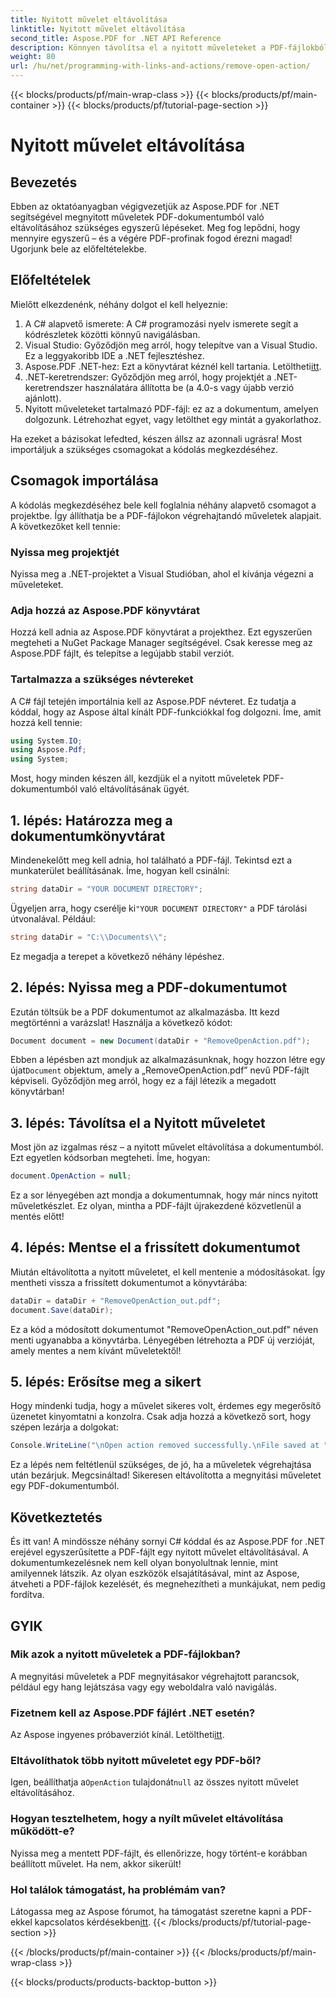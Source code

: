 ```yaml
---
title: Nyitott művelet eltávolítása
linktitle: Nyitott művelet eltávolítása
second_title: Aspose.PDF for .NET API Reference
description: Könnyen távolítsa el a nyitott műveleteket a PDF-fájlokból az Aspose.PDF for .NET segítségével! Egy egyszerű oktatóanyag lépésről lépésre útmutatásokkal a hatékony PDF-kezeléshez.
weight: 80
url: /hu/net/programming-with-links-and-actions/remove-open-action/
---
```


{{< blocks/products/pf/main-wrap-class >}}
{{< blocks/products/pf/main-container >}}
{{< blocks/products/pf/tutorial-page-section >}}

# Nyitott művelet eltávolítása

## Bevezetés

Ebben az oktatóanyagban végigvezetjük az Aspose.PDF for .NET segítségével megnyitott műveletek PDF-dokumentumból való eltávolításához szükséges egyszerű lépéseket. Meg fog lepődni, hogy mennyire egyszerű – és a végére PDF-profinak fogod érezni magad! Ugorjunk bele az előfeltételekbe.

## Előfeltételek

Mielőtt elkezdenénk, néhány dolgot el kell helyeznie:

1. A C# alapvető ismerete: A C# programozási nyelv ismerete segít a kódrészletek közötti könnyű navigálásban.
2. Visual Studio: Győződjön meg arról, hogy telepítve van a Visual Studio. Ez a leggyakoribb IDE a .NET fejlesztéshez.
3.  Aspose.PDF .NET-hez: Ezt a könyvtárat kéznél kell tartania. Letöltheti[itt](https://releases.aspose.com/pdf/net/). 
4. .NET-keretrendszer: Győződjön meg arról, hogy projektjét a .NET-keretrendszer használatára állította be (a 4.0-s vagy újabb verzió ajánlott).
5. Nyitott műveleteket tartalmazó PDF-fájl: ez az a dokumentum, amelyen dolgozunk. Létrehozhat egyet, vagy letölthet egy mintát a gyakorlathoz.

Ha ezeket a bázisokat lefedted, készen állsz az azonnali ugrásra! Most importáljuk a szükséges csomagokat a kódolás megkezdéséhez.

## Csomagok importálása

A kódolás megkezdéséhez bele kell foglalnia néhány alapvető csomagot a projektbe. Így állíthatja be a PDF-fájlokon végrehajtandó műveletek alapjait. A következőket kell tennie:

### Nyissa meg projektjét

Nyissa meg a .NET-projektet a Visual Studióban, ahol el kívánja végezni a műveleteket.

### Adja hozzá az Aspose.PDF könyvtárat

Hozzá kell adnia az Aspose.PDF könyvtárat a projekthez. Ezt egyszerűen megteheti a NuGet Package Manager segítségével. Csak keresse meg az Aspose.PDF fájlt, és telepítse a legújabb stabil verziót.

### Tartalmazza a szükséges névtereket

A C# fájl tetején importálnia kell az Aspose.PDF névteret. Ez tudatja a kóddal, hogy az Aspose által kínált PDF-funkciókkal fog dolgozni. Íme, amit hozzá kell tennie:

```csharp
using System.IO;
using Aspose.Pdf;
using System;
```

Most, hogy minden készen áll, kezdjük el a nyitott műveletek PDF-dokumentumból való eltávolításának ügyét.

## 1. lépés: Határozza meg a dokumentumkönyvtárat

Mindenekelőtt meg kell adnia, hol található a PDF-fájl. Tekintsd ezt a munkaterület beállításának. Íme, hogyan kell csinálni:

```csharp
string dataDir = "YOUR DOCUMENT DIRECTORY";
```

 Ügyeljen arra, hogy cserélje ki`"YOUR DOCUMENT DIRECTORY"` a PDF tárolási útvonalával. Például:

```csharp
string dataDir = "C:\\Documents\\";
```

Ez megadja a terepet a következő néhány lépéshez. 

## 2. lépés: Nyissa meg a PDF-dokumentumot

Ezután töltsük be a PDF dokumentumot az alkalmazásba. Itt kezd megtörténni a varázslat! Használja a következő kódot:

```csharp
Document document = new Document(dataDir + "RemoveOpenAction.pdf");
```

 Ebben a lépésben azt mondjuk az alkalmazásunknak, hogy hozzon létre egy újat`Document` objektum, amely a „RemoveOpenAction.pdf” nevű PDF-fájlt képviseli. Győződjön meg arról, hogy ez a fájl létezik a megadott könyvtárban!

## 3. lépés: Távolítsa el a Nyitott műveletet

Most jön az izgalmas rész – a nyitott művelet eltávolítása a dokumentumból. Ezt egyetlen kódsorban megteheti. Íme, hogyan:

```csharp
document.OpenAction = null;
```

Ez a sor lényegében azt mondja a dokumentumnak, hogy már nincs nyitott műveletkészlet. Ez olyan, mintha a PDF-fájlt újrakezdené közvetlenül a mentés előtt!

## 4. lépés: Mentse el a frissített dokumentumot

Miután eltávolította a nyitott műveletet, el kell mentenie a módosításokat. Így mentheti vissza a frissített dokumentumot a könyvtárába:

```csharp
dataDir = dataDir + "RemoveOpenAction_out.pdf";
document.Save(dataDir);
```

Ez a kód a módosított dokumentumot "RemoveOpenAction_out.pdf" néven menti ugyanabba a könyvtárba. Lényegében létrehozta a PDF új verzióját, amely mentes a nem kívánt műveletektől!

## 5. lépés: Erősítse meg a sikert

Hogy mindenki tudja, hogy a művelet sikeres volt, érdemes egy megerősítő üzenetet kinyomtatni a konzolra. Csak adja hozzá a következő sort, hogy szépen lezárja a dolgokat:

```csharp
Console.WriteLine("\nOpen action removed successfully.\nFile saved at " + dataDir);
```

Ez a lépés nem feltétlenül szükséges, de jó, ha a műveletek végrehajtása után bezárjuk. Megcsináltad! Sikeresen eltávolította a megnyitási műveletet egy PDF-dokumentumból.

## Következtetés

És itt van! A mindössze néhány sornyi C# kóddal és az Aspose.PDF for .NET erejével egyszerűsítette a PDF-fájlt egy nyitott művelet eltávolításával. A dokumentumkezelésnek nem kell olyan bonyolultnak lennie, mint amilyennek látszik. Az olyan eszközök elsajátításával, mint az Aspose, átveheti a PDF-fájlok kezelését, és megnehezítheti a munkájukat, nem pedig fordítva.

## GYIK

### Mik azok a nyitott műveletek a PDF-fájlokban?
A megnyitási műveletek a PDF megnyitásakor végrehajtott parancsok, például egy hang lejátszása vagy egy weboldalra való navigálás.

### Fizetnem kell az Aspose.PDF fájlért .NET esetén?
 Az Aspose ingyenes próbaverziót kínál. Letöltheti[itt](https://releases.aspose.com/).

### Eltávolíthatok több nyitott műveletet egy PDF-ből?
 Igen, beállíthatja a`OpenAction` tulajdonát`null` az összes nyitott művelet eltávolításához.

### Hogyan tesztelhetem, hogy a nyílt művelet eltávolítása működött-e?
Nyissa meg a mentett PDF-fájlt, és ellenőrizze, hogy történt-e korábban beállított művelet. Ha nem, akkor sikerült!

### Hol találok támogatást, ha problémám van?
 Látogassa meg az Aspose fórumot, ha támogatást szeretne kapni a PDF-ekkel kapcsolatos kérdésekben[itt](https://forum.aspose.com/c/pdf/10).
{{< /blocks/products/pf/tutorial-page-section >}}

{{< /blocks/products/pf/main-container >}}
{{< /blocks/products/pf/main-wrap-class >}}

{{< blocks/products/products-backtop-button >}}
